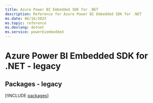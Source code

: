 ```yaml
---
title: Azure Power BI Embedded SDK for .NET
description: Reference for Azure Power BI Embedded SDK for .NET
ms.date: 06/16/2025
ms.topic: reference
ms.devlang: dotnet
ms.service: powerbiembedded
---
```

# Azure Power BI Embedded SDK for .NET - legacy
## Packages - legacy
[!INCLUDE [packages](power-bi-embedded-index.md)]
